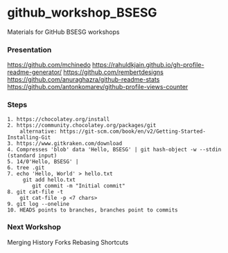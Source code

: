 # github_workshop_BSESG
Materials for GitHub BSESG workshops

### Presentation 

https://github.com/mchinedo
https://rahuldkjain.github.io/gh-profile-readme-generator/
https://github.com/rembertdesigns
https://github.com/anuraghazra/github-readme-stats
https://github.com/antonkomarev/github-profile-views-counter


### Steps

```
1. https://chocolatey.org/install
2. https://community.chocolatey.org/packages/git
	alternative: https://git-scm.com/book/en/v2/Getting-Started-Installing-Git
3. https://www.gitkraken.com/download
4. Compresses 'blob' data 'Hello, BSESG' | git hash-object -w --stdin (standard input)
5. 14/0'Hello, BSESG' | 
6. tree .git
7. echo 'Hello, World' > hello.txt
	 git add hello.txt
		git commit -m "Initial commit"
8. git cat-file -t 
	git cat-file -p <7 chars>
9. git log --oneline
10. HEADS points to branches, branches point to commits
```

### Next Workshop

Merging
History
Forks
Rebasing
Shortcuts
